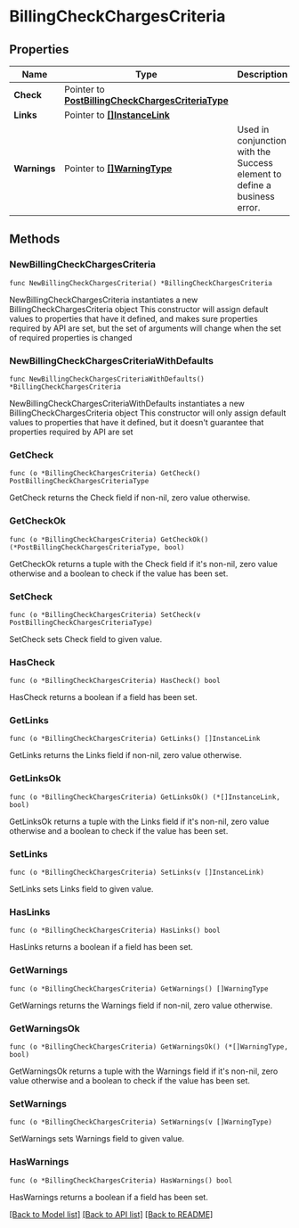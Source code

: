 # BillingCheckChargesCriteria

## Properties

Name | Type | Description | Notes
------------ | ------------- | ------------- | -------------
**Check** | Pointer to [**PostBillingCheckChargesCriteriaType**](PostBillingCheckChargesCriteriaType.md) |  | [optional] 
**Links** | Pointer to [**[]InstanceLink**](InstanceLink.md) |  | [optional] 
**Warnings** | Pointer to [**[]WarningType**](WarningType.md) | Used in conjunction with the Success element to define a business error. | [optional] 

## Methods

### NewBillingCheckChargesCriteria

`func NewBillingCheckChargesCriteria() *BillingCheckChargesCriteria`

NewBillingCheckChargesCriteria instantiates a new BillingCheckChargesCriteria object
This constructor will assign default values to properties that have it defined,
and makes sure properties required by API are set, but the set of arguments
will change when the set of required properties is changed

### NewBillingCheckChargesCriteriaWithDefaults

`func NewBillingCheckChargesCriteriaWithDefaults() *BillingCheckChargesCriteria`

NewBillingCheckChargesCriteriaWithDefaults instantiates a new BillingCheckChargesCriteria object
This constructor will only assign default values to properties that have it defined,
but it doesn't guarantee that properties required by API are set

### GetCheck

`func (o *BillingCheckChargesCriteria) GetCheck() PostBillingCheckChargesCriteriaType`

GetCheck returns the Check field if non-nil, zero value otherwise.

### GetCheckOk

`func (o *BillingCheckChargesCriteria) GetCheckOk() (*PostBillingCheckChargesCriteriaType, bool)`

GetCheckOk returns a tuple with the Check field if it's non-nil, zero value otherwise
and a boolean to check if the value has been set.

### SetCheck

`func (o *BillingCheckChargesCriteria) SetCheck(v PostBillingCheckChargesCriteriaType)`

SetCheck sets Check field to given value.

### HasCheck

`func (o *BillingCheckChargesCriteria) HasCheck() bool`

HasCheck returns a boolean if a field has been set.

### GetLinks

`func (o *BillingCheckChargesCriteria) GetLinks() []InstanceLink`

GetLinks returns the Links field if non-nil, zero value otherwise.

### GetLinksOk

`func (o *BillingCheckChargesCriteria) GetLinksOk() (*[]InstanceLink, bool)`

GetLinksOk returns a tuple with the Links field if it's non-nil, zero value otherwise
and a boolean to check if the value has been set.

### SetLinks

`func (o *BillingCheckChargesCriteria) SetLinks(v []InstanceLink)`

SetLinks sets Links field to given value.

### HasLinks

`func (o *BillingCheckChargesCriteria) HasLinks() bool`

HasLinks returns a boolean if a field has been set.

### GetWarnings

`func (o *BillingCheckChargesCriteria) GetWarnings() []WarningType`

GetWarnings returns the Warnings field if non-nil, zero value otherwise.

### GetWarningsOk

`func (o *BillingCheckChargesCriteria) GetWarningsOk() (*[]WarningType, bool)`

GetWarningsOk returns a tuple with the Warnings field if it's non-nil, zero value otherwise
and a boolean to check if the value has been set.

### SetWarnings

`func (o *BillingCheckChargesCriteria) SetWarnings(v []WarningType)`

SetWarnings sets Warnings field to given value.

### HasWarnings

`func (o *BillingCheckChargesCriteria) HasWarnings() bool`

HasWarnings returns a boolean if a field has been set.


[[Back to Model list]](../README.md#documentation-for-models) [[Back to API list]](../README.md#documentation-for-api-endpoints) [[Back to README]](../README.md)


